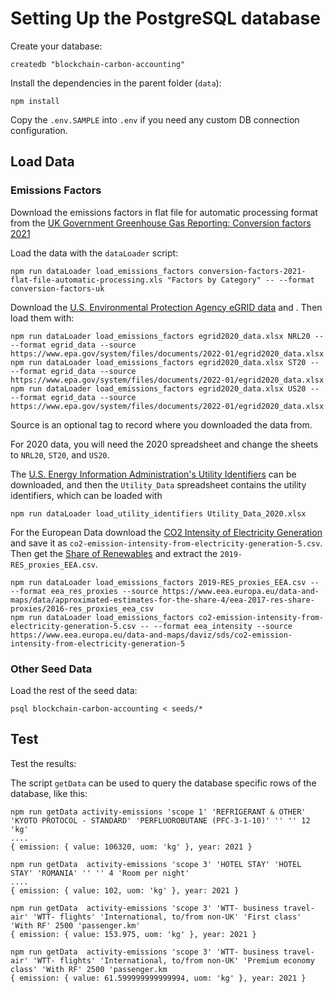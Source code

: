 # Setting Up the PostgreSQL database

Create your database:
```
createdb "blockchain-carbon-accounting"
```

Install the dependencies in the parent folder (`data`):
```
npm install
```

Copy the `.env.SAMPLE` into `.env` if you need any custom DB connection configuration.


## Load Data

### Emissions Factors

Download the emissions factors in flat file for automatic processing format from the [UK Government Greenhouse Gas Reporting: Conversion factors 2021](https://www.gov.uk/government/publications/greenhouse-gas-reporting-conversion-factors-2021)

Load the data with the `dataLoader` script:
```
npm run dataLoader load_emissions_factors conversion-factors-2021-flat-file-automatic-processing.xls "Factors by Category" -- --format conversion-factors-uk
```

Download the [U.S. Environmental Protection Agency eGRID data](https://www.epa.gov/egrid) and .  Then load them with:
```
npm run dataLoader load_emissions_factors egrid2020_data.xlsx NRL20 -- --format egrid_data --source https://www.epa.gov/system/files/documents/2022-01/egrid2020_data.xlsx
npm run dataLoader load_emissions_factors egrid2020_data.xlsx ST20 -- --format egrid_data --source https://www.epa.gov/system/files/documents/2022-01/egrid2020_data.xlsx
npm run dataLoader load_emissions_factors egrid2020_data.xlsx US20 -- --format egrid_data --source https://www.epa.gov/system/files/documents/2022-01/egrid2020_data.xlsx
```

Source is an optional tag to record where you downloaded the data from.

For 2020 data, you will need the 2020 spreadsheet and change the sheets to `NRL20`, `ST20`, and `US20`.

The [U.S. Energy Information Administration's Utility Identifiers](https://www.eia.gov/electricity/data/eia861) can be downloaded, and then the `Utility_Data` spreadsheet contains the utility identifiers, which can be loaded with
```
npm run dataLoader load_utility_identifiers Utility_Data_2020.xlsx
```

For the European Data download the [CO2 Intensity of Electricity Generation](https://www.eea.europa.eu/data-and-maps/daviz/sds/co2-emission-intensity-from-electricity-generation-5/download.csv) and save it as `co2-emission-intensity-from-electricity-generation-5.csv`.
Then get the [Share of Renewables](https://www.eea.europa.eu/data-and-maps/data/approximated-estimates-for-the-share-4/eea-2017-res-share-proxies/2016-res_proxies_eea_csv) and extract the `2019-RES_proxies_EEA.csv`.

```
npm run dataLoader load_emissions_factors 2019-RES_proxies_EEA.csv -- --format eea_res_proxies --source https://www.eea.europa.eu/data-and-maps/data/approximated-estimates-for-the-share-4/eea-2017-res-share-proxies/2016-res_proxies_eea_csv
npm run dataLoader load_emissions_factors co2-emission-intensity-from-electricity-generation-5.csv -- --format eea_intensity --source https://www.eea.europa.eu/data-and-maps/daviz/sds/co2-emission-intensity-from-electricity-generation-5
```

### Other Seed Data

Load the rest of the seed data:
```
psql blockchain-carbon-accounting < seeds/*
```


## Test

Test the results:

The script `getData` can be used to query the database specific rows of the database, like this:
```
npm run getData activity-emissions 'scope 1' 'REFRIGERANT & OTHER' 'KYOTO PROTOCOL - STANDARD' 'PERFLUOROBUTANE (PFC-3-1-10)' '' '' 12 'kg'
....
{ emission: { value: 106320, uom: 'kg' }, year: 2021 }

npm run getData  activity-emissions 'scope 3' 'HOTEL STAY' 'HOTEL STAY' 'ROMANIA' '' '' 4 'Room per night'
....
{ emission: { value: 102, uom: 'kg' }, year: 2021 }

npm run getData  activity-emissions 'scope 3' 'WTT- business travel- air' 'WTT- flights' 'International, to/from non-UK' 'First class' 'With RF' 2500 'passenger.km'
{ emission: { value: 153.975, uom: 'kg' }, year: 2021 }

npm run getData  activity-emissions 'scope 3' 'WTT- business travel- air' 'WTT- flights' 'International, to/from non-UK' 'Premium economy class' 'With RF' 2500 'passenger.km
{ emission: { value: 61.599999999999994, uom: 'kg' }, year: 2021 }
```
